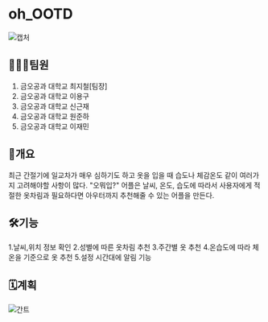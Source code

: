 # oh_OOTD
![캡처](https://user-images.githubusercontent.com/60930743/195562657-02aa82f8-2714-4a0d-8245-e0ca39cfd403.PNG)

## 👨‍👦‍👦팀원
1. 금오공과 대학교 최지철[팀장]
2. 금오공과 대학교 이용구
3. 금오공과 대학교 신근재
4. 금오공과 대학교 원준하
5. 금오공과 대학교 이재민

## 📃개요
최근 간절기에 일교차가 매우 심하기도 하고 옷을 입을 때 습도나 체감온도 같이 여러가지 고려해야할 사항이 많다. "오뭐입?" 어플은 날씨, 온도, 습도에 따라서 사용자에게 적절한 옷차림과 필요하다면 아우터까지 추천해줄 수 있는 어플을 만든다.

## 🛠기능
1.날씨,위치 정보 확인
2.성별에 따른 옷차림 추천
3.주간별 옷 추천
4.온습도에 따라 체온을 기준으로 옷 추천
5.설정 시간대에 알림 기능 

## 🗓계획
![간트](https://user-images.githubusercontent.com/60930743/195562691-4726919f-90f8-47b8-94b5-5bbf58015534.PNG)

